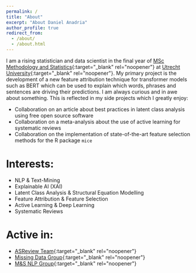 ```yaml
---
permalink: /
title: "About"
excerpt: "About Daniel Anadria"
author_profile: true
redirect_from: 
  - /about/
  - /about.html
---
```


I am a rising statistician and data scientist in the final year 
of [MSc Methodology and Statistics](https://www.uu.nl/en/organisation/methodology-and-statistics/master-msbbss){:target="_blank" rel="noopener"} 
at [Utrecht University](https://uu.nl/en){:target="_blank" rel="noopener"}. 
My primary project is the development of a new feature attribution technique for transformer models such as BERT 
which can be used to explain which words, phrases and sentences are driving their predictions.
I am always curious and in awe about something.
This is reflected in my side projects which I greatly enjoy:
- Collaboration on an article about best practices in latent class analysis using free open source software
- Collaboration on a meta-analysis about the use of active learning for systematic reviews
- Collaboration on the implementation of state-of-the-art feature selection methods for the R package `mice` 





Interests:
======
- NLP & Text-Mining
- Explainable AI (XAI)
- Latent Class Analysis & Structural Equation Modelling
- Feature Attribution & Feature Selection
- Active Learning & Deep Learning
- Systematic Reviews

Active in:
======
- [ASReview Team](https://asreview.nl/){:target="_blank" rel="noopener"}
- [Missing Data Group](https://www.uu.nl/en/organisation/methodology-and-statistics/missing-data){:target="_blank" rel="noopener"}
- [M&S NLP Group](https://nlp.sites.uu.nl/){:target="_blank" rel="noopener"}


